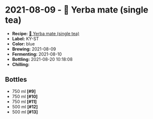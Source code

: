 # 2021-08-09 - 🍃 Yerba mate (single tea)

* **Recipe:** [🍃 Yerba mate (single tea)](../../recipes/mate-single-tea.md)
* **Label:** KY-ST
* **Color:** blue
* **Brewing:** 2021-08-09
* **Fermenting:** 2021-08-10
* **Bottling:** 2021-08-20 10:18:08
* **Chilling:**

## Bottles

* 750 ml **[#9]**
* 750 ml **[#10]**
* 750 ml **[#11]**
* 500 ml **[#12]**
* 500 ml **[#13]**
